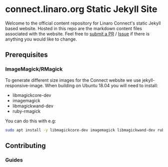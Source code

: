 # connect.linaro.org Static Jekyll Site

Welcome to the official content repository for Linaro Connect's static Jekyll based website.
Hosted in this repo are the markdown content files associated with the website. Feel free to [submit a 
PR](https://github.com/linaro/connect/pulls) / [Issue](https://github.com/Linaro/connect/issues/new) if there is anything you would like to change.

## Prerequisites

### ImageMagick/RMagick

To generate different size images for the Connect website we use jekyll-responsive-image.
When building on Ubuntu 18.04 you will need to install:

- libmagickcore-dev
- imagemagick
- libmagickwand-dev
- ruby-rmagick

You can do this with e.g:

```bash
sudo apt install -y libmagickcore-dev imagemagick libmagickwand-dev ruby-rmagick
```

## Contributing

### Guides
